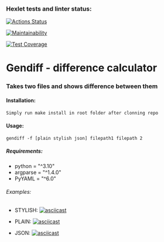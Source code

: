 ### Hexlet tests and linter status:
[![Actions Status](https://github.com/zhecaman/python-project-50/workflows/hexlet-check/badge.svg)](https://github.com/zhecaman/python-project-50/actions)

[![Maintainability](https://api.codeclimate.com/v1/badges/ad98374d508671d91203/maintainability)](https://codeclimate.com/github/zhecaman/python-project-50/maintainability)

[![Test Coverage](https://api.codeclimate.com/v1/badges/ad98374d508671d91203/test_coverage)](https://codeclimate.com/github/zhecaman/python-project-50/test_coverage)

# Gendiff - difference calculator
### Takes two files and shows difference between them
#### Installation:
    Simply run make install in root folder after clonning repo 
#### Usage:
`gendiff -f [plain stylish json] filepath1 filepath 2`

##### Requirements:
- python = "^3.10"
- argparse = "^1.4.0"
- PyYAML = "^6.0"

###### Examples:
- STYLISH:
[![asciicast](https://asciinema.org/a/yC8h0G5yEceu7Fd9sK1rgv72N.svg)](https://asciinema.org/a/yC8h0G5yEceu7Fd9sK1rgv72N)

- PLAIN:
[![asciicast](https://asciinema.org/a/aYi9jsENWuhMUI1Ur5OP8mLBh.svg)](https://asciinema.org/a/aYi9jsENWuhMUI1Ur5OP8mLBh)

- JSON:
[![asciicast](https://asciinema.org/a/6lEw94PxPXRzqIA4bRtslO0dR.svg)](https://asciinema.org/a/6lEw94PxPXRzqIA4bRtslO0dR)
